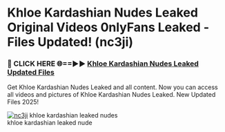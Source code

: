 # Khloe Kardashian Nudes Leaked Original Videos 0nlyFans Leaked - Files Updated! (nc3ji)

<h3>🔴 CLICK HERE 🌐==►► <a href="https://tinyurl.com/yrmya6cz" rel="nofollow">Khloe Kardashian Nudes Leaked Updated Files</a></h3>

Get Khloe Kardashian Nudes Leaked and all content. Now you can access all videos and pictures of Khloe Kardashian Nudes Leaked. New Updated Files 2025!

[![nc3ji](https://i.imgur.com/FMdXYCs.gif)](https://tinyurl.com/yrmya6cz)
khloe kardashian leaked nudes<br>
khloe kardashian leaked nude